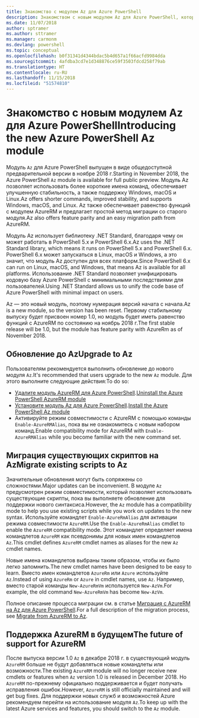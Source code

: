 ```yaml
---
title: Знакомство с модулем Az для Azure PowerShell
description: Знакомством с новым модулем Az для Azure PowerShell, который заменяет модуль AzureRM.
ms.date: 11/07/2018
author: sptramer
ms.author: sttramer
ms.manager: carmonm
ms.devlang: powershell
ms.topic: conceptual
ms.openlocfilehash: b0f31341d4344bdac5b4d657a1f66acfd9984dda
ms.sourcegitcommit: 4afdba3cd7e1d348876ce59f3503fdcd258f79ab
ms.translationtype: HT
ms.contentlocale: ru-RU
ms.lasthandoff: 11/15/2018
ms.locfileid: "51574810"
---
```

# <a name="introducing-the-new-azure-powershell-az-module"></a><span data-ttu-id="43206-103">Знакомство с новым модулем Az для Azure PowerShell</span><span class="sxs-lookup"><span data-stu-id="43206-103">Introducing the new Azure PowerShell Az module</span></span>

<span data-ttu-id="43206-104">Модуль `Az` для Azure PowerShell выпущен в виде общедоступной предварительной версии в ноябре 2018 г.</span><span class="sxs-lookup"><span data-stu-id="43206-104">Starting in November 2018, the Azure PowerShell `Az` module is available for full public preview.</span></span>
<span data-ttu-id="43206-105">Модуль Az позволяет использовать более короткие имена команд, обеспечивает улучшенную стабильность, а также поддержку Windows, macOS и Linux.</span><span class="sxs-lookup"><span data-stu-id="43206-105">Az offers shorter commands, improved stability, and supports Windows, macOS, and Linux.</span></span> <span data-ttu-id="43206-106">Az также обеспечивает равенство функций с модулем AzureRM и предлагает простой метод миграции со старого модуля.</span><span class="sxs-lookup"><span data-stu-id="43206-106">Az also offers feature parity and an easy migration path from AzureRM.</span></span>

<span data-ttu-id="43206-107">Модуль Az использует библиотеку .NET Standard, благодаря чему он может работать в PowerShell 5.x и PowerShell 6.x.</span><span class="sxs-lookup"><span data-stu-id="43206-107">Az uses the .NET Standard library, which means it runs on PowerShell 5.x and PowerShell 6.x.</span></span>
<span data-ttu-id="43206-108">PowerShell 6.x может запускаться в Linux, macOS и Windows, а это значит, что модуль Az доступен для всех платформ.</span><span class="sxs-lookup"><span data-stu-id="43206-108">Since PowerShell 6.x can run on Linux, macOS, and Windows, that means Az is available for all platforms.</span></span>
<span data-ttu-id="43206-109">Использование .NET Standard позволяет унифицировать кодовую базу Azure PowerShell с минимальными последствиями для пользователей.</span><span class="sxs-lookup"><span data-stu-id="43206-109">Using .NET Standard allows us to unify the code base of Azure PowerShell with minimal impact on users.</span></span>

<span data-ttu-id="43206-110">Az — это новый модуль, поэтому нумерация версий начата с начала.</span><span class="sxs-lookup"><span data-stu-id="43206-110">Az is a new module, so the version has been reset.</span></span> <span data-ttu-id="43206-111">Первому стабильному выпуску будет присвоен номер 1.0, но модуль будет иметь равенство функций с AzureRM по состоянию на ноябрь 2018 г.</span><span class="sxs-lookup"><span data-stu-id="43206-111">The first stable release will be 1.0, but the module has feature parity with AzureRm as of November 2018.</span></span>

## <a name="upgrade-to-az"></a><span data-ttu-id="43206-112">Обновление до Az</span><span class="sxs-lookup"><span data-stu-id="43206-112">Upgrade to Az</span></span>

<span data-ttu-id="43206-113">Пользователям рекомендуется выполнить обновление до нового модуля `Az`.</span><span class="sxs-lookup"><span data-stu-id="43206-113">It's recommended that users upgrade to the new `Az` module.</span></span> <span data-ttu-id="43206-114">Для этого выполните следующие действия:</span><span class="sxs-lookup"><span data-stu-id="43206-114">To do so:</span></span>

* <span data-ttu-id="43206-115">[Удалите модуль AzureRM для Azure PowerShell](/powershell/azure/uninstall-azurerm-ps).</span><span class="sxs-lookup"><span data-stu-id="43206-115">[Uninstall the Azure PowerShell AzureRM module](/powershell/azure/uninstall-azurerm-ps)</span></span>
* <span data-ttu-id="43206-116">[Установите модуль Az для Azure PowerShell](/powershell/azure/install-az-ps).</span><span class="sxs-lookup"><span data-stu-id="43206-116">[Install the Azure PowerShell Az module](/powershell/azure/install-az-ps)</span></span>
* <span data-ttu-id="43206-117">Активируйте режим совместимости с AzureRM с помощью команды `Enable-AzureRMAlias`, пока вы не ознакомитесь с новым набором команд.</span><span class="sxs-lookup"><span data-stu-id="43206-117">Enable compatibility mode for AzureRM with `Enable-AzureRMAlias` while you become familiar with the new command set.</span></span>

## <a name="migrate-existing-scripts-to-az"></a><span data-ttu-id="43206-118">Миграция существующих скриптов на Az</span><span class="sxs-lookup"><span data-stu-id="43206-118">Migrate existing scripts to Az</span></span>

<span data-ttu-id="43206-119">Значительные обновления могут быть сопряжены со сложностями.</span><span class="sxs-lookup"><span data-stu-id="43206-119">Major updates can be inconvenient.</span></span> <span data-ttu-id="43206-120">В модуле `Az` предусмотрен режим совместимости, который позволяет использовать существующие скрипты, пока вы выполняете обновление для поддержки нового синтаксиса.</span><span class="sxs-lookup"><span data-stu-id="43206-120">However, the `Az` module has a compatibility mode to help you use existing scripts while you work on updates to the new syntax.</span></span> <span data-ttu-id="43206-121">Используйте командлет `Enable-AzureRmAlias` для активации режима совместимости `AzureRM`.</span><span class="sxs-lookup"><span data-stu-id="43206-121">Use the `Enable-AzureRmAlias` cmdlet to enable the `AzureRM` compatibility mode.</span></span> <span data-ttu-id="43206-122">Этот командлет определяет имена командлетов `AzureRM` как псевдонимы для новых имен командлетов `Az`.</span><span class="sxs-lookup"><span data-stu-id="43206-122">This cmdlet defines `AzureRM` cmdlet names as aliases for the new `Az` cmdlet names.</span></span>

<span data-ttu-id="43206-123">Новые имена командлетов выбраны таким образом, чтобы их было легко запомнить.</span><span class="sxs-lookup"><span data-stu-id="43206-123">The new cmdlet names have been designed to be easy to learn.</span></span> <span data-ttu-id="43206-124">Вместо имен командлетов `AzureRm` или `Azure` используйте `Az`.</span><span class="sxs-lookup"><span data-stu-id="43206-124">Instead of using `AzureRm` or `Azure` in cmdlet names, use `Az`.</span></span> <span data-ttu-id="43206-125">Например, вместо старой команды `New-AzureRmVm` используется `New-AzVm`.</span><span class="sxs-lookup"><span data-stu-id="43206-125">For example, the old command `New-AzureRmVm` has become `New-AzVm`.</span></span>

<span data-ttu-id="43206-126">Полное описание процесса миграции см. в статье [Миграция с AzureRM на Az для Azure PowerShell](migrate-from-azurerm-to-az.md).</span><span class="sxs-lookup"><span data-stu-id="43206-126">For a full description of the migration process, see [Migrate from AzureRM to Az](migrate-from-azurerm-to-az.md).</span></span>

## <a name="the-future-of-support-for-azurerm"></a><span data-ttu-id="43206-127">Поддержка AzureRM в будущем</span><span class="sxs-lookup"><span data-stu-id="43206-127">The future of support for AzureRM</span></span>

<span data-ttu-id="43206-128">После выпуска версии 1.0 `Az` в декабре 2018 г. в существующий модуль `AzureRM` больше не будут добавляться новые командлеты или возможности.</span><span class="sxs-lookup"><span data-stu-id="43206-128">The existing `AzureRM` module will no longer receive new cmdlets or features when `Az` version 1.0 is released in December 2018.</span></span> <span data-ttu-id="43206-129">Но `AzureRM` по-прежнему официально поддерживается и будет получать исправления ошибок.</span><span class="sxs-lookup"><span data-stu-id="43206-129">However, `AzureRM` is still officially maintained and will get bug fixes.</span></span> <span data-ttu-id="43206-130">Для поддержки новых служб и возможностей Azure рекомендуем перейти на использование модуля `Az`.</span><span class="sxs-lookup"><span data-stu-id="43206-130">To keep up with the latest Azure services and features, you should switch to the `Az` module.</span></span>